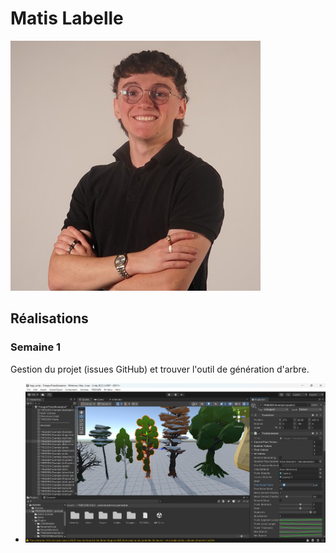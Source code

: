 # Matis Labelle

 ![Matis Labelle](medias/matis.png)

 ## Réalisations

 <!-- Une image par semaine de la réalisation dont tu es le plus fier avec une légende -->
### Semaine 1
Gestion du projet (issues GitHub) et trouver l'outil de génération d'arbre.
* ![S1 Outil génératif](medias/outil_generatif.png)
